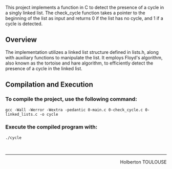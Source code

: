 
This project implements a function in C to detect the presence of a cycle in a singly linked list. The check_cycle function takes a pointer to the beginning of the list as input and returns 0 if the list has no cycle, and 1 if a cycle is detected.

## Overview
The implementation utilizes a linked list structure defined in lists.h, along with auxiliary functions to manipulate the list. It employs Floyd's algorithm, also known as the tortoise and hare algorithm, to efficiently detect the presence of a cycle in the linked list.

## Compilation and Execution

### To compile the project, use the following command:
`gcc -Wall -Werror -Wextra -pedantic 0-main.c 0-check_cycle.c 0-linked_lists.c -o cycle`

### Execute the compiled program with:
`./cycle`

<br/><hr>
<p align="right">Holberton TOULOUSE</p>
